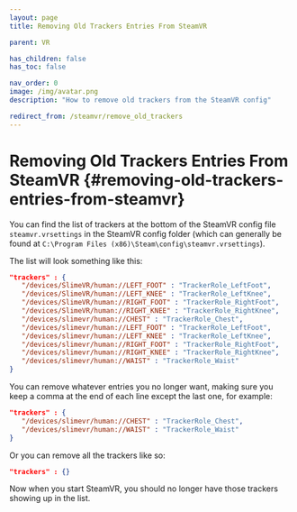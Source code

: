```yaml
---
layout: page
title: Removing Old Trackers Entries From SteamVR

parent: VR

has_children: false
has_toc: false

nav_order: 0
image: /img/avatar.png
description: "How to remove old trackers from the SteamVR config"

redirect_from: /steamvr/remove_old_trackers
---
```


# Removing Old Trackers Entries From SteamVR {#removing-old-trackers-entries-from-steamvr}

You can find the list of trackers at the bottom of the SteamVR config file `steamvr.vrsettings` in the SteamVR config folder (which can generally be found at `C:\Program Files (x86)\Steam\config\steamvr.vrsettings`).

The list will look something like this:

```json
"trackers" : {
   "/devices/SlimeVR/human://LEFT_FOOT" : "TrackerRole_LeftFoot",
   "/devices/SlimeVR/human://LEFT_KNEE" : "TrackerRole_LeftKnee",
   "/devices/SlimeVR/human://RIGHT_FOOT" : "TrackerRole_RightFoot",
   "/devices/SlimeVR/human://RIGHT_KNEE" : "TrackerRole_RightKnee",
   "/devices/slimevr/human://CHEST" : "TrackerRole_Chest",
   "/devices/slimevr/human://LEFT_FOOT" : "TrackerRole_LeftFoot",
   "/devices/slimevr/human://LEFT_KNEE" : "TrackerRole_LeftKnee",
   "/devices/slimevr/human://RIGHT_FOOT" : "TrackerRole_RightFoot",
   "/devices/slimevr/human://RIGHT_KNEE" : "TrackerRole_RightKnee",
   "/devices/slimevr/human://WAIST" : "TrackerRole_Waist"
}
```

You can remove whatever entries you no longer want, making sure you keep a comma at the end of each line except the last one, for example:

```json
"trackers" : {
   "/devices/slimevr/human://CHEST" : "TrackerRole_Chest",
   "/devices/slimevr/human://WAIST" : "TrackerRole_Waist"
}
```

Or you can remove all the trackers like so:

```json
"trackers" : {}
```

Now when you start SteamVR, you should no longer have those trackers showing up in the list.
